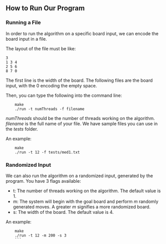 ## How to Run Our Program

### Running a File

In order to run the algorithm on a specific board input, we can encode the board input in a file. 

The layout of the file must be like: <br />
```
3 
1 3 4 
2 5 6
8 7 0
```

The first line is the width of the board. The following files are the board input, with the 0 encoding the empty space. 

Then, you can type the following into the command line:
```
    make
    ./run -t numThreads -f filename
```

_numThreads_ should be the number of threads working on the algorithm. _filename_ is the full name of your file. We have sample files you can use in the _tests_ folder. 

An example: 
```
    make
    ./run -t 12 -f tests/med1.txt
```

### Randomized Input

We can also run the algorithm on a randomized input, generated by the program. You have 3 flags available: 

- t: The number of threads working on the algorithm. The default value is 1. 
- m: The system will begin with the goal board and perform _m_ randomly generated moves. A greater _m_ signifies a more randomized board. 
- s: The width of the board. The default value is 4. 

An example: 
```
    make
    ./run -t 12 -m 200 -s 3 
    ```
